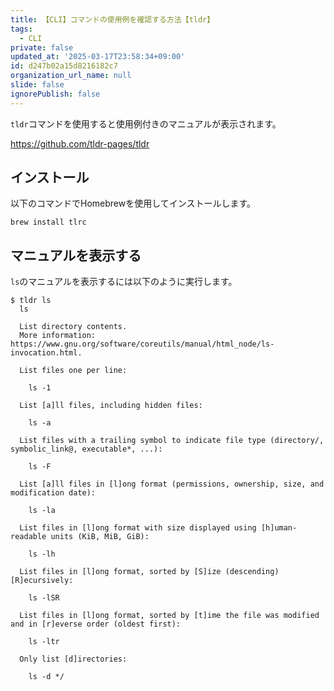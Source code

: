 ```yaml
---
title: 【CLI】コマンドの使用例を確認する方法【tldr】
tags:
  - CLI
private: false
updated_at: '2025-03-17T23:58:34+09:00'
id: d247b02a15d8216182c7
organization_url_name: null
slide: false
ignorePublish: false
---
```

`tldr`コマンドを使用すると使用例付きのマニュアルが表示されます。

https://github.com/tldr-pages/tldr

## インストール

以下のコマンドでHomebrewを使用してインストールします。

```terminal
brew install tlrc
```

## マニュアルを表示する

`ls`のマニュアルを表示するには以下のように実行します。

```terminal
$ tldr ls
  ls

  List directory contents.
  More information: https://www.gnu.org/software/coreutils/manual/html_node/ls-invocation.html.

  List files one per line:

    ls -1

  List [a]ll files, including hidden files:

    ls -a

  List files with a trailing symbol to indicate file type (directory/, symbolic_link@, executable*, ...):

    ls -F

  List [a]ll files in [l]ong format (permissions, ownership, size, and modification date):

    ls -la

  List files in [l]ong format with size displayed using [h]uman-readable units (KiB, MiB, GiB):

    ls -lh

  List files in [l]ong format, sorted by [S]ize (descending) [R]ecursively:

    ls -lSR

  List files in [l]ong format, sorted by [t]ime the file was modified and in [r]everse order (oldest first):

    ls -ltr

  Only list [d]irectories:

    ls -d */
```

